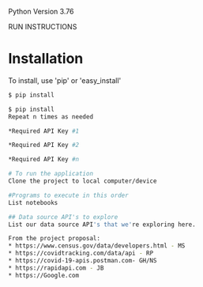 Python Version 3.76

RUN INSTRUCTIONS

# Installation
To install, use 'pip' or 'easy_install'

```bash
$ pip install 
```
```bash
$ pip install
Repeat n times as needed

*Required API Key #1

*Required API Key #2

*Required API Key #n

# To run the application
Clone the project to local computer/device

#Programs to execute in this order
List notebooks

## Data source API's to explore
List our data source API's that we're exploring here.

From the project proposal:
* https://www.census.gov/data/developers.html - MS
* https://covidtracking.com/data/api - RP
* https://covid-19-apis.postman.com- GH/NS
* https://rapidapi.com - JB
* https://Google.com
